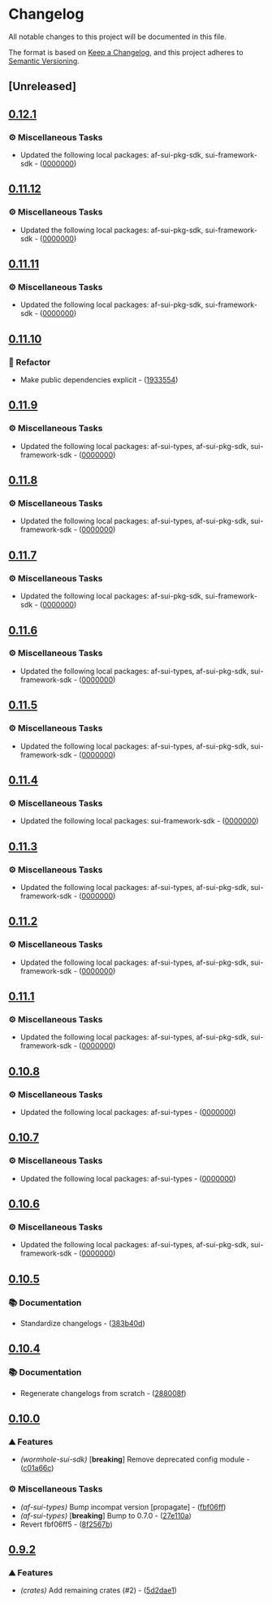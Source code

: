 # Changelog

All notable changes to this project will be documented in this file.

The format is based on [Keep a Changelog](https://keepachangelog.com/en/1.0.0/),
and this project adheres to [Semantic Versioning](https://semver.org/spec/v2.0.0.html).


## [Unreleased]

## [0.12.1](https://github.com/AftermathFinance/aftermath-sdk-rust/compare/wormhole-sui-sdk-v0.12.0...wormhole-sui-sdk-v0.12.1)

### ⚙️ Miscellaneous Tasks

- Updated the following local packages: af-sui-pkg-sdk, sui-framework-sdk - ([0000000](https://github.com/AftermathFinance/aftermath-sdk-rust/commit/0000000))


## [0.11.12](https://github.com/AftermathFinance/aftermath-sdk-rust/compare/wormhole-sui-sdk-v0.11.11...wormhole-sui-sdk-v0.11.12)

### ⚙️ Miscellaneous Tasks

- Updated the following local packages: af-sui-pkg-sdk, sui-framework-sdk - ([0000000](https://github.com/AftermathFinance/aftermath-sdk-rust/commit/0000000))


## [0.11.11](https://github.com/AftermathFinance/aftermath-sdk-rust/compare/wormhole-sui-sdk-v0.11.10...wormhole-sui-sdk-v0.11.11)

### ⚙️ Miscellaneous Tasks

- Updated the following local packages: af-sui-pkg-sdk, sui-framework-sdk - ([0000000](https://github.com/AftermathFinance/aftermath-sdk-rust/commit/0000000))


## [0.11.10](https://github.com/AftermathFinance/aftermath-sdk-rust/compare/wormhole-sui-sdk-v0.11.9...wormhole-sui-sdk-v0.11.10)

### 🚜 Refactor

- Make public dependencies explicit - ([1933554](https://github.com/AftermathFinance/aftermath-sdk-rust/commit/19335540faf2d55827fdfcd04aaa9c130fa306a3))


## [0.11.9](https://github.com/AftermathFinance/aftermath-sdk-rust/compare/wormhole-sui-sdk-v0.11.8...wormhole-sui-sdk-v0.11.9)

### ⚙️ Miscellaneous Tasks

- Updated the following local packages: af-sui-types, af-sui-pkg-sdk, sui-framework-sdk - ([0000000](https://github.com/AftermathFinance/aftermath-sdk-rust/commit/0000000))


## [0.11.8](https://github.com/AftermathFinance/aftermath-sdk-rust/compare/wormhole-sui-sdk-v0.11.7...wormhole-sui-sdk-v0.11.8)

### ⚙️ Miscellaneous Tasks

- Updated the following local packages: af-sui-types, af-sui-pkg-sdk, sui-framework-sdk - ([0000000](https://github.com/AftermathFinance/aftermath-sdk-rust/commit/0000000))


## [0.11.7](https://github.com/AftermathFinance/aftermath-sdk-rust/compare/wormhole-sui-sdk-v0.11.6...wormhole-sui-sdk-v0.11.7)

### ⚙️ Miscellaneous Tasks

- Updated the following local packages: af-sui-pkg-sdk, sui-framework-sdk - ([0000000](https://github.com/AftermathFinance/aftermath-sdk-rust/commit/0000000))


## [0.11.6](https://github.com/AftermathFinance/aftermath-sdk-rust/compare/wormhole-sui-sdk-v0.11.5...wormhole-sui-sdk-v0.11.6)

### ⚙️ Miscellaneous Tasks

- Updated the following local packages: af-sui-types, af-sui-pkg-sdk, sui-framework-sdk - ([0000000](https://github.com/AftermathFinance/aftermath-sdk-rust/commit/0000000))


## [0.11.5](https://github.com/AftermathFinance/aftermath-sdk-rust/compare/wormhole-sui-sdk-v0.11.4...wormhole-sui-sdk-v0.11.5)

### ⚙️ Miscellaneous Tasks

- Updated the following local packages: af-sui-types, af-sui-pkg-sdk, sui-framework-sdk - ([0000000](https://github.com/AftermathFinance/aftermath-sdk-rust/commit/0000000))


## [0.11.4](https://github.com/AftermathFinance/aftermath-sdk-rust/compare/wormhole-sui-sdk-v0.11.3...wormhole-sui-sdk-v0.11.4)

### ⚙️ Miscellaneous Tasks

- Updated the following local packages: sui-framework-sdk - ([0000000](https://github.com/AftermathFinance/aftermath-sdk-rust/commit/0000000))


## [0.11.3](https://github.com/AftermathFinance/aftermath-sdk-rust/compare/wormhole-sui-sdk-v0.11.2...wormhole-sui-sdk-v0.11.3)

### ⚙️ Miscellaneous Tasks

- Updated the following local packages: af-sui-types, af-sui-pkg-sdk, sui-framework-sdk - ([0000000](https://github.com/AftermathFinance/aftermath-sdk-rust/commit/0000000))


## [0.11.2](https://github.com/AftermathFinance/aftermath-sdk-rust/compare/wormhole-sui-sdk-v0.11.1...wormhole-sui-sdk-v0.11.2)

### ⚙️ Miscellaneous Tasks

- Updated the following local packages: af-sui-types, af-sui-pkg-sdk, sui-framework-sdk - ([0000000](https://github.com/AftermathFinance/aftermath-sdk-rust/commit/0000000))


## [0.11.1](https://github.com/AftermathFinance/aftermath-sdk-rust/compare/wormhole-sui-sdk-v0.11.0...wormhole-sui-sdk-v0.11.1)

### ⚙️ Miscellaneous Tasks

- Updated the following local packages: af-sui-types, af-sui-pkg-sdk, sui-framework-sdk - ([0000000](https://github.com/AftermathFinance/aftermath-sdk-rust/commit/0000000))


## [0.10.8](https://github.com/AftermathFinance/aftermath-sdk-rust/compare/wormhole-sui-sdk-v0.10.7...wormhole-sui-sdk-v0.10.8)

### ⚙️ Miscellaneous Tasks

- Updated the following local packages: af-sui-types - ([0000000](https://github.com/AftermathFinance/aftermath-sdk-rust/commit/0000000))


## [0.10.7](https://github.com/AftermathFinance/aftermath-sdk-rust/compare/wormhole-sui-sdk-v0.10.6...wormhole-sui-sdk-v0.10.7)

### ⚙️ Miscellaneous Tasks

- Updated the following local packages: af-sui-types - ([0000000](https://github.com/AftermathFinance/aftermath-sdk-rust/commit/0000000))


## [0.10.6](https://github.com/AftermathFinance/aftermath-sdk-rust/compare/wormhole-sui-sdk-v0.10.5...wormhole-sui-sdk-v0.10.6)

### ⚙️ Miscellaneous Tasks

- Updated the following local packages: af-sui-types, af-sui-pkg-sdk, sui-framework-sdk - ([0000000](https://github.com/AftermathFinance/aftermath-sdk-rust/commit/0000000))


## [0.10.5](https://github.com/AftermathFinance/aftermath-sdk-rust/compare/wormhole-sui-sdk-v0.10.4...wormhole-sui-sdk-v0.10.5)

### 📚 Documentation

- Standardize changelogs - ([383b40d](https://github.com/AftermathFinance/aftermath-sdk-rust/commit/383b40d75c38f637aafe06438673f71e1c57d432))


## [0.10.4](https://github.com/AftermathFinance/aftermath-sdk-rust/compare/wormhole-sui-sdk-v0.10.3...wormhole-sui-sdk-v0.10.4)

### 📚 Documentation

- Regenerate changelogs from scratch - ([288008f](https://github.com/AftermathFinance/aftermath-sdk-rust/commit/288008f5b60193ea34b765d8ad605cf4f25207e9))

## [0.10.0](https://github.com/AftermathFinance/aftermath-sdk-rust/compare/wormhole-sui-sdk-v0.9.2...wormhole-sui-sdk-v0.10.0)

### ⛰️ Features

- *(wormhole-sui-sdk)* [**breaking**] Remove deprecated config module - ([c01a66c](https://github.com/AftermathFinance/aftermath-sdk-rust/commit/c01a66c32093d2f61e4e6bb6f71eceee2694e859))

### ⚙️ Miscellaneous Tasks

- *(af-sui-types)* Bump incompat version [propagate] - ([fbf06ff](https://github.com/AftermathFinance/aftermath-sdk-rust/commit/fbf06ff5b383d73297a7595b6a4ca7300bdbfbd2))
- *(af-sui-types)* [**breaking**] Bump to 0.7.0 - ([27e110a](https://github.com/AftermathFinance/aftermath-sdk-rust/commit/27e110a9455d4a1b9c4d9c1a9e4e0c85728a1e96))
- Revert fbf06ff5 - ([8f2567b](https://github.com/AftermathFinance/aftermath-sdk-rust/commit/8f2567b6efd2924092cb5a5a382a5cabeaf7fafd))

## [0.9.2](https://github.com/AftermathFinance/aftermath-sdk-rust/compare/wormhole-sui-sdk-v0.9.0...wormhole-sui-sdk-v0.9.2)

### ⛰️ Features

- *(crates)* Add remaining crates (#2) - ([5d2dae1](https://github.com/AftermathFinance/aftermath-sdk-rust/commit/5d2dae1392de8ed6a5af63a0e559bd3416112b35))

<!-- generated by git-cliff -->

